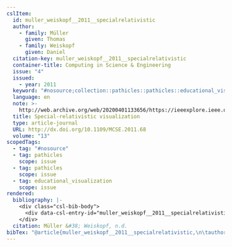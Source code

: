 ```yaml
---
cslItem:
  id: muller_weiskopf__2011__specialrelativistic
  author:
    - family: Müller
      given: Thomas
    - family: Weiskopf
      given: Daniel
  citation-key: muller_weiskopf__2011__specialrelativistic
  container-title: Computing in Science & Engineering
  issue: "4"
  issued:
    - year: 2011
  keyword: "#nosource;collection::pathicles::pathicles::educational_visualization"
  language: en
  note: >-
    http://web.archive.org/web/20200401133656/https://ieeexplore.ieee.org/document/5931490/
  title: Special-relativistic visualization
  type: article-journal
  URL: http://dx.doi.org/10.1109/MCSE.2011.68
  volume: "13"
scopedTags:
  - tag: "#nosource"
  - tag: pathicles
    scope: issue
  - tag: pathicles
    scope: issue
  - tag: educational_visualization
    scope: issue
rendered:
  bibliography: |-
    <div class="csl-bib-body">
      <div data-csl-entry-id="muller_weiskopf__2011__specialrelativistic" class="csl-entry">Müller, T., &#38; Weiskopf, D. n.d.. Special-relativistic visualization. <i>Computing in Science &#38; Engineering</i>, <i>13</i>(4). http://dx.doi.org/10.1109/MCSE.2011.68</div>
    </div>
  citation: Müller &#38; Weiskopf, n.d.
bibTex: "@article{muller_weiskopf__2011__specialrelativistic,\n\tauthor = {M{\\\" u}ller, Thomas and Weiskopf, Daniel},\n\tjournal = {Computing in Science & Engineering},\n\tnumber = {4},\n\tnote = {http://web.archive.org/web/20200401133656/https://ieeexplore.ieee.org/document/5931490/},\n\ttitle = {Special-relativistic visualization},\n\thowpublished = {http://dx.doi.org/10.1109/MCSE.2011.68},\n\tvolume = {13},\n}\n\n"
---
```

